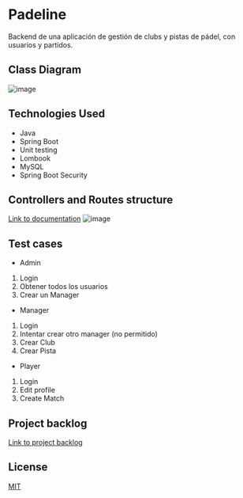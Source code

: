 # Padeline
Backend de una aplicación de gestión de clubs y pistas de pádel, con usuarios y partidos.

## Class Diagram
![image](https://github.com/mandril888/padeline/assets/19669466/58682467-6ae9-49a6-ba50-d0eb4b574a4e)

## Technologies Used
- Java
- Spring Boot
- Unit testing
- Lombook
- MySQL
- Spring Boot Security

## Controllers and Routes structure
[Link to documentation](http://localhost:8080/api-docs)
![image](https://github.com/mandril888/padeline/assets/19669466/30aa032f-ae7d-4a4a-b2dd-34b255a13f4a)


## Test cases
* Admin
1) Login
2) Obtener todos los usuarios
3) Crear un Manager

* Manager
1) Login
2) Intentar crear otro manager (no permitido)
3) Crear Club
4) Crear Pista

* Player
1) Login
2) Edit profile
3) Create Match

## Project backlog
[Link to project backlog](https://github.com/users/mandril888/projects/1/views/1)

## License
[MIT](https://choosealicense.com/licenses/mit/)
